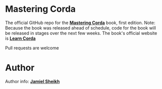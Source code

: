# Mastering Corda
The official GitHub repo for the **[Mastering Corda](https://www.amazon.com/Mastering-Corda-Building-Distributed-Applications/dp/149204718X)** book, first edition. Note: Because the book was released ahead of schedule, code for the book will be released in stages over the next few weeks. The book's official website is **[Learn Corda](https://learncorda.com)**

Pull requests are welcome

# Author
Author info: **[Jamiel Sheikh](https://jamiel.io)**
